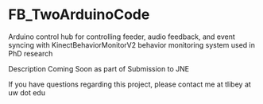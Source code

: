 # FB_TwoArduinoCode
Arduino control hub for controlling feeder, audio feedback, and event syncing with KinectBehaviorMonitorV2  behavior monitoring system used in PhD research

Description Coming Soon as part of Submission to JNE

If you have questions regarding this project, please contact me at tlibey at uw dot edu
